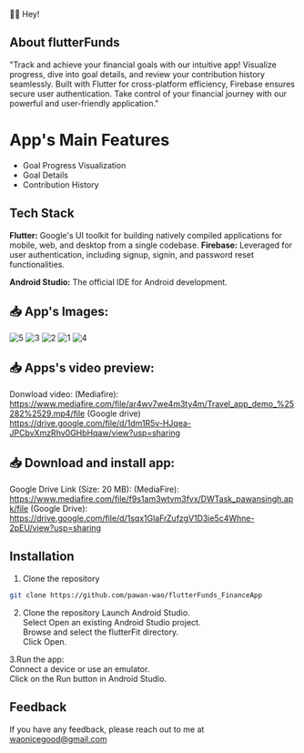 📰📱 Hey!

##  About flutterFunds

"Track and achieve your financial goals with our intuitive app! Visualize progress, dive into goal details, and review your contribution history seamlessly. Built with Flutter for cross-platform efficiency, Firebase ensures secure user authentication. Take control of your financial journey with our powerful and user-friendly application."

# App's Main Features
- Goal Progress Visualization
- Goal Details
- Contribution History
  
## Tech Stack

**Flutter:** Google's UI toolkit for building natively compiled applications for mobile, web, and desktop from a single codebase.
**Firebase:** Leveraged for user authentication, including signup, signin, and password reset functionalities.

**Android Studio:** The official IDE for Android development.
## 📥 App's Images:
![5](https://github.com/pawan-wao/DhiWise_FlutterTask/assets/119276655/958e537a-24d5-4dd9-9592-2f24e042955c)
![3](https://github.com/pawan-wao/DhiWise_FlutterTask/assets/119276655/9124c039-4437-4335-be2c-f92cf1ae6b0c)
![2](https://github.com/pawan-wao/DhiWise_FlutterTask/assets/119276655/84716e07-0626-45dd-b0c3-de97e461d8d0)
![1](https://github.com/pawan-wao/DhiWise_FlutterTask/assets/119276655/6081b052-5002-40cf-98d0-2365c12bb225)
![4](https://github.com/pawan-wao/DhiWise_FlutterTask/assets/119276655/9c233de7-b3ea-48ea-b2c5-da53953e1fb3)

## 📥 Apps's video preview:
Donwload video:
(Mediafire): https://www.mediafire.com/file/ar4wv7we4m3ty4m/Travel_app_demo_%25282%2529.mp4/file
(Google drive) https://drive.google.com/file/d/1dm1R5v-HJqea-JPCbvXmzRhv0GHbHqaw/view?usp=sharing 


## 📥 Download and install app:

Google Drive Link (Size: 20 MB):
(MediaFire): https://www.mediafire.com/file/f9s1am3wtvm3fvx/DWTask_pawansingh.apk/file
(Google Drive): https://drive.google.com/file/d/1sqx1GlaFrZufzgV1D3ie5c4Whne-2pEU/view?usp=sharing


## Installation
1. Clone the repository

```bash
git clone https://github.com/pawan-wao/flutterFunds_FinanceApp
```
2. Clone the repository
Launch Android Studio.\
Select Open an existing Android Studio project.\
Browse and select the flutterFit directory.\
Click Open.    

3.Run the app:\
Connect a device or use an emulator.\
Click on the Run button in Android Studio.

## Feedback
If you have any feedback, please reach out to me at waonicegood@gmail.com

